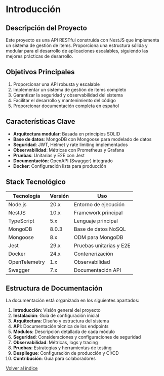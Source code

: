 # Introducción

## Descripción del Proyecto

Este proyecto es una API RESTful construida con NestJS que implementa un sistema de gestión de items. Proporciona una estructura sólida y modular para el desarrollo de aplicaciones escalables, siguiendo las mejores prácticas de desarrollo.

## Objetivos Principales

1. Proporcionar una API robusta y escalable
2. Implementar un sistema de gestión de items completo
3. Garantizar la seguridad y observabilidad del sistema
4. Facilitar el desarrollo y mantenimiento del código
5. Proporcionar documentación completa en español

## Características Clave

- **Arquitectura modular**: Basada en principios SOLID
- **Base de datos**: MongoDB con Mongoose para modelado de datos
- **Seguridad**: JWT, Helmet y rate limiting implementados
- **Observabilidad**: Métricas con Prometheus y Grafana
- **Pruebas**: Unitarias y E2E con Jest
- **Documentación**: OpenAPI (Swagger) integrado
- **Docker**: Configuración lista para producción

## Stack Tecnológico

| Tecnología       | Versión  | Uso                              |
|------------------|----------|----------------------------------|
| Node.js          | 20.x     | Entorno de ejecución            |
| NestJS           | 10.x     | Framework principal             |
| TypeScript       | 5.x      | Lenguaje principal              |
| MongoDB          | 8.0.3    | Base de datos NoSQL             |
| Mongoose         | 8.x      | ODM para MongoDB                |
| Jest             | 29.x     | Pruebas unitarias y E2E         |
| Docker           | 24.x     | Contenerización                 |
| OpenTelemetry    | 1.x      | Observabilidad                  |
| Swagger          | 7.x      | Documentación API               |

## Estructura de Documentación

La documentación está organizada en los siguientes apartados:

1. **Introducción**: Visión general del proyecto
2. **Instalación**: Guía de configuración inicial
3. **Arquitectura**: Diseño y estructura del sistema
4. **API**: Documentación técnica de los endpoints
5. **Módulos**: Descripción detallada de cada módulo
6. **Seguridad**: Consideraciones y configuraciones de seguridad
7. **Observabilidad**: Métricas, logs y tracing
8. **Pruebas**: Estrategias y herramientas de testing
9. **Despliegue**: Configuración de producción y CI/CD
10. **Contribución**: Guía para colaboradores

[Volver al índice](../docs/README.md)

